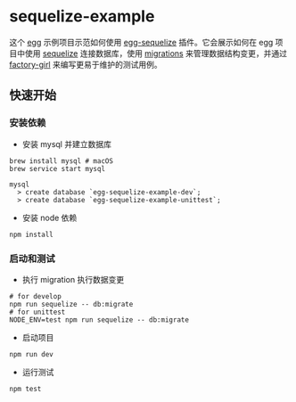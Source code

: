 # sequelize-example

这个 [egg] 示例项目示范如何使用 [egg-sequelize] 插件。它会展示如何在 egg 项目中使用 [sequelize] 连接数据库，使用 [migrations] 来管理数据结构变更，并通过 [factory-girl] 来编写更易于维护的测试用例。

## 快速开始

### 安装依赖

- 安装 mysql 并建立数据库

```
brew install mysql # macOS
brew service start mysql

mysql
  > create database `egg-sequelize-example-dev`;
  > create database `egg-sequelize-example-unittest`;
```

- 安装 node 依赖

```
npm install
```

### 启动和测试

- 执行 migration 执行数据变更

```
# for develop
npm run sequelize -- db:migrate
# for unittest
NODE_ENV=test npm run sequelize -- db:migrate
```

- 启动项目

```
npm run dev
```

- 运行测试

```
npm test
```

[egg]: https://eggjs.org
[egg-sequelize]: https://github.com/eggjs/egg-sequelize
[sequelize]: http://docs.sequelizejs.com/
[migrations]: http://docs.sequelizejs.com/manual/tutorial/migrations.html
[factory-girl]: https://github.com/aexmachina/factory-girl
